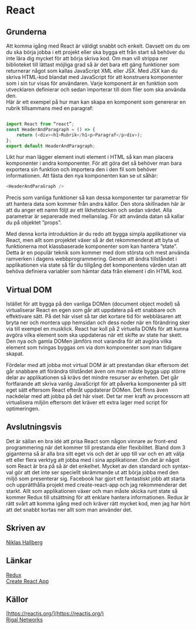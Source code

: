 # React 

## Grunderna 

 

Att komma igång med React är väldigt snabbt och enkelt. Oavsett om du om du ska börja jobba i ett projekt eller ska bygga ett från start så behöver du inte lära dig mycket för att börja skriva kod. Om man vill strippa ner biblioteket till lättast möjliga grad så är det bara ett gäng funktioner som returnerar något som kallas JavaScript XML eller JSX. Med JSX kan du skriva HTML-kod blandat med JavaScript för att konstruera komponenter som i sin tur visas för användaren. Varje komponent är en funktion som utvecklaren definierar och sedan importerar till dom filer som ska använda den.  
Här är ett exempel på hur man kan skapa en komponent som genererar en rubrik tillsammans med en paragraf: 

```JavaScript 

import React from “react”; 
const HeaderAndParagraph = () => { 
    return (<div><h1>Rubrik</h1<p>Paragraf</p>div>); 
};
export default HeaderAndParagraph;
``` 
Likt hur man lägger element inuti element i HTML så kan man placera komponenter i andra komponenter. För att göra det så behöver man bara exportera sin funktion och importera den i den fil som behöver informationen. Att fästa den nya komponenten kan se ut såhär: 
```JavaScript 
<HeaderAndParaGraph /> 
``` 
Precis som vanliga funktioner så kan dessa komponenter tar parametrar för att hantera data som kommer från andra källor. Den stora skillnaden här är att du anger ett namn följt av ett likhetstecken och sedan värdet. Alla parametrar är separerade med mellanslag. För att använda datan så kallar du på objektet ”props”. 

 

Med denna korta introduktion är du redo att bygga simpla applikationer via React, men allt som projektet växer så är det rekommenderat att byta ut funktionerna mot klassbaserade komponenter som kan hantera ”state”. Detta är en populär teknik som kommer med dom största och mest använda ramverken i dagens webbprogrammering. Genom att ändra tillståndet i applikationen via state så får du tillgång det komponentens värden utan att behöva definiera variabler som hämtar data från element i din HTML kod.  

 

## Virtual DOM 

 

Istället för att bygga på den vanliga DOMen (document object model) så virtualiserar React en egen som går att uppdatera på ett snabbare och effektivare sätt. På det här viset så tar det kortare tid för webbläsaren att bryta ner och montera upp hemsidan och dess noder när en förändring sker via till exempel en musklick. React har koll på 2 virtuella DOMs för att kunna avgöra vilka element som ska uppdateras när ett skifte av state har skett. Den nya och gamla DOMen jämförs mot varandra för att avgöra vilka element som tvingas byggas om via dom komponenter som man tidigare skapat. 

Fördelar med att jobba mot virtual DOM är att prestandan ökar eftersom det går snabbare att förändra tillståndet även om man måste bygga upp större delar av applikationen så krävs det mindre resurser av enheten. Det går fortfarande att skriva vanlig JavaScript för att påverka komponenter på sitt eget sätt eftersom React efteråt uppdaterar DOMen. Det finns även nackdelar med att jobba på det här viset. Det tar mer kraft av processorn att virtualisera miljön eftersom det kräver ett extra lager med script för optimeringen.


## Avslutningsvis


Det är sällan en bra idé att prisa React som någon vinnare av front-end programmering när det kommer till prestanda eller flexibilitet. Bland dom 3 giganterna så är alla bra sitt eget vis och det är upp till var och en att välja ett eller flera verktyg att jobba med i sina applikationer. Om det är något som React är bra på så är det enkelhet. Mycket av den standard och syntax-val gör att det inte ser speciellt skrämmande ut att börja jobba med den miljö som presenterar sig. Facebook har gjort ett fantastiskt jobb att starta och upprätthålla projekt med create-react-app och jag rekommenderar det starkt. Allt som applikationen växer och man måste skicka runt state så kommer Redux till utsättning för att enklare hantera informationen. Redux är rätt svårt att komma igång med och kräver rätt mycket kod, men jag har hört att det snabbt kortas ner allt som man använder det.  

## Skriven av


[Niklas Hallberg](https://github.com/gitHabbe/)

## Länkar


[Redux](https://redux.js.org/)  
[Create React App](https://github.com/facebook/create-react-app)

## Källor


[https://reactjs.org/](https://reactjs.org/)  
[Rigal Networks](https://www.rigelnetworks.com/using-virtual-dom-react-js-top-5-benefits/)

